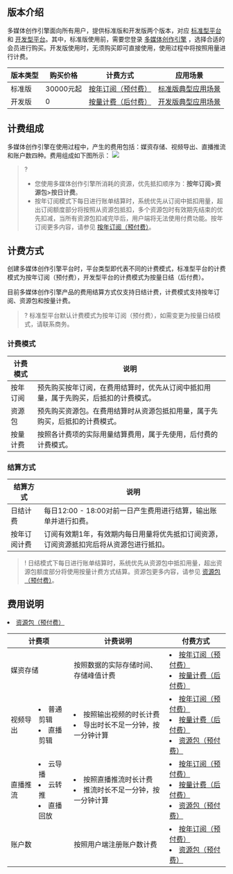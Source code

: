 ## 版本介绍
多媒体创作引擎面向所有用户，提供标准版和开发版两个版本，对应 [标准型平台](https://cloud.tencent.com/document/product/1156/64110) 和 [开发型平台](https://cloud.tencent.com/document/product/1156/64111)。其中，标准版使用前，需要您登录 [多媒体创作引擎](https://buy.cloud.tencent.com/cme) ，选择合适的会员进行购买。开发版使用时，无须购买即可直接使用，使用过程中将按照用量进行计费。

| 版本类型 | 购买价格  | 计费方式                   | 应用场景               |
| -------- | --------- | -------------------------- | ---------------------- |
| 标准版   | 30000元起 | [按年订阅（预付费）](https://cloud.tencent.com/document/product/1156/64101#member)     | [标准版典型应用场景](https://cloud.tencent.com/document/product/1156/64101#member) |
| 开发版   | 0         | [按量计费（后付费）](https://cloud.tencent.com/document/product/1156/64101#amount) | [开发版典型应用场景](https://cloud.tencent.com/document/product/1156/64101#amount) |



[](id:form)
## 计费组成
多媒体创作引擎在使用过程中，产生的费用包括：媒资存储、视频导出、直播推流和账户数四种。费用组成如下图所示：
![](https://main.qcloudimg.com/raw/5f11bb37eec8fac0ad20d9989b36ba00.png)

>? 
>- 您使用多媒体创作引擎所消耗的资源，优先抵扣顺序为：**按年订阅>资源包>按日计费**。
>- 按年订阅模式下每日进行账单结算时，系统优先从订阅中抵扣用量，超出订阅额度部分将按照从资源包抵扣，多个资源包时有效期先结束的优先扣减，当所有资源包扣减完毕后，用户端将无法使用付费功能。按年订阅更多内容，请参见 [按年订阅（预付费）](https://cloud.tencent.com/document/product/1156/64101#member)。

[](id:way)
## 计费方式
创建多媒体创作引擎平台时，平台类型即代表不同的计费模式，标准型平台的计费模式为按年订阅（预付费），开发型平台的计费模式为按量日结（后付费）。

目前多媒体创作引擎产品的费用结算方式仅支持日结计费，计费模式支持按年订阅、资源包和按量计费。

>? 标准型平台默认计费模式为按年订阅（预付费），如需变更为按量日结模式，请联系商务。

[](id:model)

### 计费模式
| 计费模式 | 说明                                                         |
| -------- | ------------------------------------------------------------ |
| 按年订阅 | 预先购买按年订阅，在费用结算时，优先从订阅中抵扣用量，属于先购买，后抵扣的计费模式。 |
| 资源包   | 预先购买资源包。在费用结算时从资源包抵扣用量，属于先购买，后抵扣的计费模式。 |
| 按量计费 | 按照各计费项的实际用量结算费用，属于先使用，后付费的计费模式。 |

[](id:settlement)

### 结算方式

| 结算方式     | 说明                                                         |
| ------------ | ------------------------------------------------------------ |
| 日结计费     | 每日12:00 - 18:00对前一日产生费用进行结算，输出账单并进行扣费。 |
| 按年订阅计费 | 订阅有效期1年，有效期内每日用量将优先抵扣订阅资源，订阅资源抵扣完后将从资源包进行抵扣。 |

>! 日结模式下每日进行账单结算时，系统优先从资源包中抵扣用量，超出资源包额度部分将使用按量计费方式结算。资源包更多内容，请参见 [资源包（预付费）](https://cloud.tencent.com/document/product/1156/64101#package)。

[](id:price)

## 费用说明
<table>
<tr><th colspan=2>计费项</th><th>计费说明</th><th>付费方式</th></tr>
</thead>
<tbody><tr>
<td colspan=2>媒资存储</td>
<td>按照数据的实际存储时间、存储峰值计费</td>
<td>
    <li/><a href="https://cloud.tencent.com/document/product/1156/64101#member">按年订阅（预付费）</a>
		<li/><a href="https://cloud.tencent.com/document/product/1156/64101#amount">按量计费（后付费）</a></td>
    <li/><a href="https://cloud.tencent.com/document/product/1156/64101#package">资源包（预付费）</a> 
</tr>
<tr>
<td>视频导出</td>
<td><li/>普通剪辑 <li/>直播剪辑</td>
<td>
    <li/>按照输出视频的时长计费 
    <li/>导出时长不足一分钟，按一分钟计算
</td>
<td>
    <li/><a href="https://cloud.tencent.com/document/product/1156/64101#member">按年订阅（预付费）</a>
    <li/><a href="https://cloud.tencent.com/document/product/1156/64101#amount">按量计费（后付费）</a>
    <li/><a href="https://cloud.tencent.com/document/product/1156/64101#package">资源包（预付费）</a> 
</td></tr><tr>
<td>直播推流</td>
<td>
   <li/>云导播  
   <li/>云转推  
   <li/>直播回放
</td><td>
   <li/>按照直播推流时长计费  
   <li/>推流时长不足一分钟，按一分钟计算
</td><td>
    <li/><a href="https://cloud.tencent.com/document/product/1156/64101#member">按年订阅（预付费）</a> 
		<li/><a href="https://cloud.tencent.com/document/product/1156/64101#amount">按量计费（后付费）</a>
    <li/><a href="https://cloud.tencent.com/document/product/1156/64101#package">资源包（预付费）</a>
</td>
</tr><tr>
<td colspan=2>账户数</td>
<td>按照用户端注册账户数计费</td>
<td>
   <li/><a href="https://cloud.tencent.com/document/product/1156/64101#member">按年订阅（预付费）</a> 
   <li/><a href="https://cloud.tencent.com/document/product/1156/64101#package">资源包（预付费）</a>
</td></tr>
</table>

